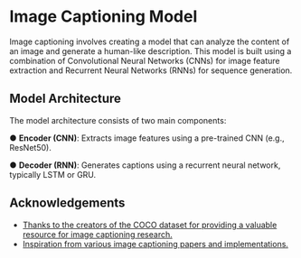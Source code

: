 # Image Captioning Model

Image captioning involves creating a model that can analyze the content of an image and generate a human-like description. This model is built using a combination of Convolutional Neural Networks (CNNs) for image feature extraction and Recurrent Neural Networks (RNNs) for sequence generation.










## Model Architecture

The model architecture consists of two main components:

● __Encoder (CNN)__: Extracts image features using a pre-trained CNN (e.g., ResNet50).

● __Decoder (RNN)__: Generates captions using a recurrent neural network, typically LSTM or GRU.


## Acknowledgements

 - [Thanks to the creators of the COCO dataset for providing a valuable resource for image captioning research.](https://paperswithcode.com/dataset/coco-captions)
 - [Inspiration from various image captioning papers and implementations.](https://www.cloudskillsboost.google/course_templates/542?catalog_rank=%7B%22rank%22%3A1%2C%22num_filters%22%3A0%2C%22has_search%22%3Atrue%7D&search_id=29201985)


